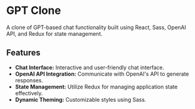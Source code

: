 # GPT Clone

A clone of GPT-based chat functionality built using React, Sass, OpenAI API, and Redux for state management.

## Features

- **Chat Interface:** Interactive and user-friendly chat interface.
- **OpenAI API Integration:** Communicate with OpenAI's API to generate responses.
- **State Management:** Utilize Redux for managing application state effectively.
- **Dynamic Theming:** Customizable styles using Sass.
